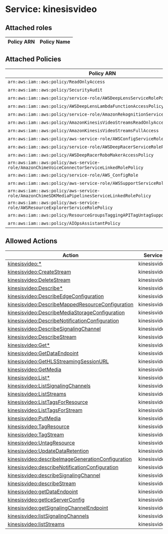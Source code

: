 # Service: kinesisvideo

## Attached roles

| Policy ARN | Policy Name |
|------------|-------------|
## Attached Policies

| Policy ARN | Policy Name |
|------------|-------------|
| `arn:aws:iam::aws:policy/ReadOnlyAccess` | [ReadOnlyAccess](../policies.md#readonlyaccess) |
| `arn:aws:iam::aws:policy/SecurityAudit` | [SecurityAudit](../policies.md#securityaudit) |
| `arn:aws:iam::aws:policy/service-role/AWSDeepLensServiceRolePolicy` | [AWSDeepLensServiceRolePolicy](../policies.md#awsdeeplensservicerolepolicy) |
| `arn:aws:iam::aws:policy/AWSDeepLensLambdaFunctionAccessPolicy` | [AWSDeepLensLambdaFunctionAccessPolicy](../policies.md#awsdeeplenslambdafunctionaccesspolicy) |
| `arn:aws:iam::aws:policy/service-role/AmazonRekognitionServiceRole` | [AmazonRekognitionServiceRole](../policies.md#amazonrekognitionservicerole) |
| `arn:aws:iam::aws:policy/AmazonKinesisVideoStreamsReadOnlyAccess` | [AmazonKinesisVideoStreamsReadOnlyAccess](../policies.md#amazonkinesisvideostreamsreadonlyaccess) |
| `arn:aws:iam::aws:policy/AmazonKinesisVideoStreamsFullAccess` | [AmazonKinesisVideoStreamsFullAccess](../policies.md#amazonkinesisvideostreamsfullaccess) |
| `arn:aws:iam::aws:policy/aws-service-role/AWSConfigServiceRolePolicy` | [AWSConfigServiceRolePolicy](../policies.md#awsconfigservicerolepolicy) |
| `arn:aws:iam::aws:policy/service-role/AWSDeepRacerServiceRolePolicy` | [AWSDeepRacerServiceRolePolicy](../policies.md#awsdeepracerservicerolepolicy) |
| `arn:aws:iam::aws:policy/AWSDeepRacerRoboMakerAccessPolicy` | [AWSDeepRacerRoboMakerAccessPolicy](../policies.md#awsdeepracerrobomakeraccesspolicy) |
| `arn:aws:iam::aws:policy/aws-service-role/AmazonChimeVoiceConnectorServiceLinkedRolePolicy` | [AmazonChimeVoiceConnectorServiceLinkedRolePolicy](../policies.md#amazonchimevoiceconnectorservicelinkedrolepolicy) |
| `arn:aws:iam::aws:policy/service-role/AWS_ConfigRole` | [AWS_ConfigRole](../policies.md#aws_configrole) |
| `arn:aws:iam::aws:policy/aws-service-role/AWSSupportServiceRolePolicy` | [AWSSupportServiceRolePolicy](../policies.md#awssupportservicerolepolicy) |
| `arn:aws:iam::aws:policy/aws-service-role/AmazonChimeSDKMediaPipelinesServiceLinkedRolePolicy` | [AmazonChimeSDKMediaPipelinesServiceLinkedRolePolicy](../policies.md#amazonchimesdkmediapipelinesservicelinkedrolepolicy) |
| `arn:aws:iam::aws:policy/aws-service-role/AWSResourceExplorerServiceRolePolicy` | [AWSResourceExplorerServiceRolePolicy](../policies.md#awsresourceexplorerservicerolepolicy) |
| `arn:aws:iam::aws:policy/ResourceGroupsTaggingAPITagUntagSupportedResources` | [ResourceGroupsTaggingAPITagUntagSupportedResources](../policies.md#resourcegroupstaggingapitaguntagsupportedresources) |
| `arn:aws:iam::aws:policy/AIOpsAssistantPolicy` | [AIOpsAssistantPolicy](../policies.md#aiopsassistantpolicy) |

## Allowed Actions

| Action | Service |
|--------|---------|
| [kinesisvideo:*](../actions.md#kinesisvideo:all) | kinesisvideo |
| [kinesisvideo:CreateStream](../actions.md#kinesisvideo:createstream) | kinesisvideo |
| [kinesisvideo:DeleteStream](../actions.md#kinesisvideo:deletestream) | kinesisvideo |
| [kinesisvideo:Describe*](../actions.md#kinesisvideo:describeall) | kinesisvideo |
| [kinesisvideo:DescribeEdgeConfiguration](../actions.md#kinesisvideo:describeedgeconfiguration) | kinesisvideo |
| [kinesisvideo:DescribeMappedResourceConfiguration](../actions.md#kinesisvideo:describemappedresourceconfiguration) | kinesisvideo |
| [kinesisvideo:DescribeMediaStorageConfiguration](../actions.md#kinesisvideo:describemediastorageconfiguration) | kinesisvideo |
| [kinesisvideo:DescribeNotificationConfiguration](../actions.md#kinesisvideo:describenotificationconfiguration) | kinesisvideo |
| [kinesisvideo:DescribeSignalingChannel](../actions.md#kinesisvideo:describesignalingchannel) | kinesisvideo |
| [kinesisvideo:DescribeStream](../actions.md#kinesisvideo:describestream) | kinesisvideo |
| [kinesisvideo:Get*](../actions.md#kinesisvideo:getall) | kinesisvideo |
| [kinesisvideo:GetDataEndpoint](../actions.md#kinesisvideo:getdataendpoint) | kinesisvideo |
| [kinesisvideo:GetHLSStreamingSessionURL](../actions.md#kinesisvideo:gethlsstreamingsessionurl) | kinesisvideo |
| [kinesisvideo:GetMedia](../actions.md#kinesisvideo:getmedia) | kinesisvideo |
| [kinesisvideo:List*](../actions.md#kinesisvideo:listall) | kinesisvideo |
| [kinesisvideo:ListSignalingChannels](../actions.md#kinesisvideo:listsignalingchannels) | kinesisvideo |
| [kinesisvideo:ListStreams](../actions.md#kinesisvideo:liststreams) | kinesisvideo |
| [kinesisvideo:ListTagsForResource](../actions.md#kinesisvideo:listtagsforresource) | kinesisvideo |
| [kinesisvideo:ListTagsForStream](../actions.md#kinesisvideo:listtagsforstream) | kinesisvideo |
| [kinesisvideo:PutMedia](../actions.md#kinesisvideo:putmedia) | kinesisvideo |
| [kinesisvideo:TagResource](../actions.md#kinesisvideo:tagresource) | kinesisvideo |
| [kinesisvideo:TagStream](../actions.md#kinesisvideo:tagstream) | kinesisvideo |
| [kinesisvideo:UntagResource](../actions.md#kinesisvideo:untagresource) | kinesisvideo |
| [kinesisvideo:UpdateDataRetention](../actions.md#kinesisvideo:updatedataretention) | kinesisvideo |
| [kinesisvideo:describeImageGenerationConfiguration](../actions.md#kinesisvideo:describeimagegenerationconfiguration) | kinesisvideo |
| [kinesisvideo:describeNotificationConfiguration](../actions.md#kinesisvideo:describenotificationconfiguration) | kinesisvideo |
| [kinesisvideo:describeSignalingChannel](../actions.md#kinesisvideo:describesignalingchannel) | kinesisvideo |
| [kinesisvideo:describeStream](../actions.md#kinesisvideo:describestream) | kinesisvideo |
| [kinesisvideo:getDataEndpoint](../actions.md#kinesisvideo:getdataendpoint) | kinesisvideo |
| [kinesisvideo:getIceServerConfig](../actions.md#kinesisvideo:geticeserverconfig) | kinesisvideo |
| [kinesisvideo:getSignalingChannelEndpoint](../actions.md#kinesisvideo:getsignalingchannelendpoint) | kinesisvideo |
| [kinesisvideo:listSignalingChannels](../actions.md#kinesisvideo:listsignalingchannels) | kinesisvideo |
| [kinesisvideo:listStreams](../actions.md#kinesisvideo:liststreams) | kinesisvideo |